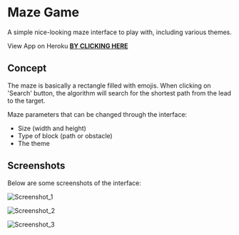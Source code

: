 # Maze Game

A simple nice-looking maze interface to play with, including various themes.

View App on Heroku **[BY CLICKING HERE](https://vast-reaches-00907.herokuapp.com/)**

## Concept

The maze is basically a rectangle filled with emojis. 
When clicking on 'Search' button, the algorithm will search for the shortest path from the lead to the target.

Maze parameters that can be changed through the interface:

* Size (width and height)
* Type of block (path or obstacle)
* The theme

## Screenshots

Below are some screenshots of the interface:

![Screenshot_1](https://github.com/helgoyat/maze-game/blob/master/screenshots/capture1.png)

![Screenshot_2](https://github.com/helgoyat/maze-game/blob/master/screenshots/capture2.png)

![Screenshot_3](https://github.com/helgoyat/maze-game/blob/master/screenshots/capture3.png)
